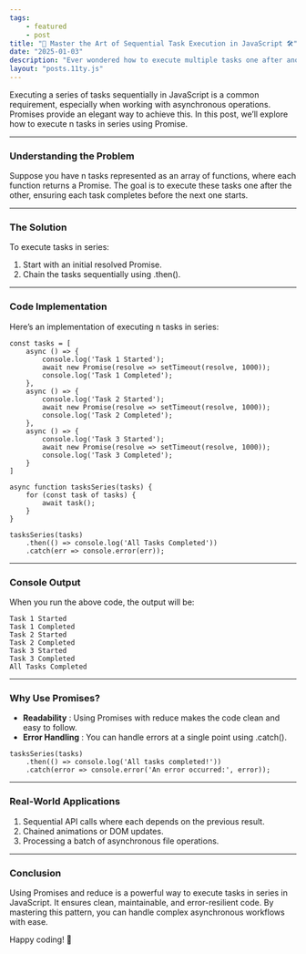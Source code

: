 ```yaml
---
tags: 
    - featured
    - post
title: "🚀 Master the Art of Sequential Task Execution in JavaScript 🛠️"
date: "2025-01-03"
description: "Ever wondered how to execute multiple tasks one after another in JavaScript without breaking a sweat? 🤔 Promises have you covered!"
layout: "posts.11ty.js"
---
```


Executing a series of tasks sequentially in JavaScript is a common requirement, especially when working with asynchronous operations. Promises provide an elegant way to achieve this. In this post, we’ll explore how to execute n tasks in series using Promise.

---

### Understanding the Problem

Suppose you have n tasks represented as an array of functions, where each function returns a Promise. The goal is to execute these tasks one after the other, ensuring each task completes before the next one starts.

---

### The Solution

To execute tasks in series:

1. Start with an initial resolved Promise.
2. Chain the tasks sequentially using .then().

---

### Code Implementation

Here’s an implementation of executing n tasks in series:

```
const tasks = [
    async () => {
        console.log('Task 1 Started');
        await new Promise(resolve => setTimeout(resolve, 1000));
        console.log('Task 1 Completed');
    },
    async () => {
        console.log('Task 2 Started');
        await new Promise(resolve => setTimeout(resolve, 1000));
        console.log('Task 2 Completed');
    },
    async () => {
        console.log('Task 3 Started');
        await new Promise(resolve => setTimeout(resolve, 1000));
        console.log('Task 3 Completed');
    }
]

async function tasksSeries(tasks) {
    for (const task of tasks) {
        await task();
    }
}

tasksSeries(tasks)
    .then(() => console.log('All Tasks Completed'))
    .catch(err => console.error(err));
```

---

### Console Output

When you run the above code, the output will be:

```
Task 1 Started
Task 1 Completed
Task 2 Started
Task 2 Completed
Task 3 Started
Task 3 Completed
All Tasks Completed
```

---

### Why Use Promises?

* **Readability** : Using Promises with reduce makes the code clean and easy to follow.
* **Error Handling** : You can handle errors at a single point using .catch().

```
tasksSeries(tasks)
    .then(() => console.log('All tasks completed!'))
    .catch(error => console.error('An error occurred:', error));
```

---

### Real-World Applications

1. Sequential API calls where each depends on the previous result.
2. Chained animations or DOM updates.
3. Processing a batch of asynchronous file operations.

---

### Conclusion

Using Promises and reduce is a powerful way to execute tasks in series in JavaScript. It ensures clean, maintainable, and error-resilient code. By mastering this pattern, you can handle complex asynchronous workflows with ease.

Happy coding! 🚀
